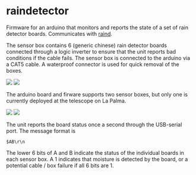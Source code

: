 # raindetector
Firmware for an arduino that monitors and reports the state of a set of rain detector boards.  Communicates with [raind](https://github.com/warwick-one-metre/raind).

The sensor box contains 6 (generic chinese) rain detector boards connected through a logic inverter to ensure that the unit reports bad conditions if the cable fails.  The sensor box is connected to the arduino via a CAT5 cable.  A waterproof connector is used for quick removal of the boxes.

![](https://raw.githubusercontent.com/warwick-one-metre/raindetector/master/images/board1.JPG)
![](https://raw.githubusercontent.com/warwick-one-metre/raindetector/master/images/board2.JPG)

The arduino board and firware supports two sensor boxes, but only one is currently deployed at the telescope on La Palma.

![](https://raw.githubusercontent.com/warwick-one-metre/raindetector/master/images/box2.JPG)
![](https://raw.githubusercontent.com/warwick-one-metre/raindetector/master/images/box1.JPG)

The unit reports the board status once a second through the USB-serial port.  The message format is
```
$AB\r\n
```
The lower 6 bits of A and B indicate the status of the individual boards in each sensor box. A 1 indicates that moisture is detected by the board, or a potential cable / box failure if all 6 bits are 1.
